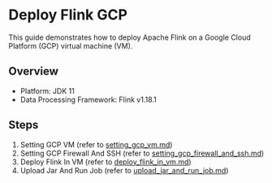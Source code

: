 # Deploy Flink GCP

This guide demonstrates how to deploy Apache Flink on a Google Cloud Platform (GCP) virtual machine (VM).

## Overview

- Platform: JDK 11
- Data Processing Framework: Flink v1.18.1


## Steps

1. Setting GCP VM (refer to [setting_gcp_vm.md](./001_setting_gcp_vm.md))
2. Setting GCP Firewall And SSH (refer to [setting_gcp_firewall_and_ssh.md](./002_setting_gcp_firewall_and_ssh.md))
3. Deploy Flink In VM (refer to [deploy_flink_in_vm.md](./003_deploy_flink_in_vm.md))
4. Upload Jar And Run Job (refer to [upload_jar_and_run_job.md](./004_upload_jar_and_run_job.md))

